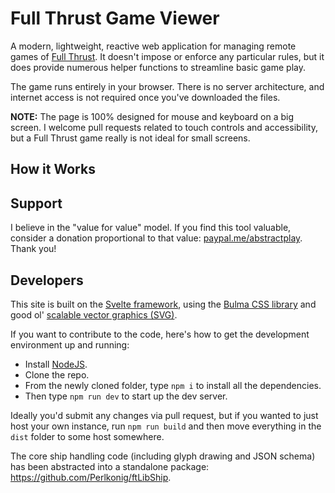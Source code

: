 # Full Thrust Game Viewer

A modern, lightweight, reactive web application for managing remote games of [Full Thrust](https://shop.groundzerogames.co.uk/rules.html). It doesn't impose or enforce any particular rules, but it does provide numerous helper functions to streamline basic game play.

The game runs entirely in your browser. There is no server architecture, and internet access is not required once you've downloaded the files.

**NOTE:** The page is 100% designed for mouse and keyboard on a big screen. I welcome pull requests related to touch controls and accessibility, but a Full Thrust game really is not ideal for small screens.

## How it Works

## Support

I believe in the "value for value" model. If you find this tool valuable, consider a donation proportional to that value: [paypal.me/abstractplay](https://www.paypal.me/abstractplay). Thank you!

## Developers

This site is built on the [Svelte framework](https://svelte.dev/), using the [Bulma CSS library](https://bulma.io/) and good ol' [scalable vector graphics (SVG)](https://www.w3.org/Graphics/SVG/).

If you want to contribute to the code, here's how to get the development environment up and running:

* Install [NodeJS](https://nodejs.org).
* Clone the repo.
* From the newly cloned folder, type `npm i` to install all the dependencies.
* Then type `npm run dev` to start up the dev server.

Ideally you'd submit any changes via pull request, but if you wanted to just host your own instance, run `npm run build` and then move everything in the `dist` folder to some host somewhere.

The core ship handling code (including glyph drawing and JSON schema) has been abstracted into a standalone package: <https://github.com/Perlkonig/ftLibShip>.
